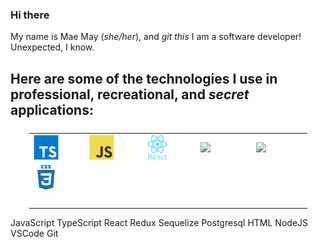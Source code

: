 

### Hi there

My name is Mae May (*she/her*), and *git this* I am a software developer! Unexpected, I know. 


## Here are some of the technologies I use in professional, recreational, and *secret* applications:
<table style="display: flex; align-items: center; justify-content: center;">
 
   <tr>
     <td width="75px"><a href="https://www.typescriptlang.org/" target="_blank" alt"Typescript Logo"><img src="https://github.com/devicons/devicon/blob/master/icons/typescript/typescript-original.svg" height="40px"/></a>
     </td>
     <td width="75px"><a href="https://developer.mozilla.org/en-US/docs/Web/JavaScript" target="_blank"><img src="https://github.com/devicons/devicon/blob/master/icons/javascript/javascript-original.svg" height="40px"/></a>
     </td>
     <td width="75px"><a href="https://reactjs.org/" target="_blank"><img src="https://github.com/devicons/devicon/blob/master/icons/react/react-original-wordmark.svg" height="40px"/></a>
     </td>
     <td width="75px"><a href="https://nextjs.org/" target="_blank"><img src="https://d2nir1j4sou8ez.cloudfront.net/wp-content/uploads/2021/12/nextjs-boilerplate-logo.png" height="40px"/></a>
     </td>
     <td width="75px"><a href="https://expressjs.com/" target="_blank"><img src="https://w7.pngwing.com/pngs/925/447/png-transparent-express-js-node-js-javascript-mongodb-node-js-text-trademark-logo.png" height="40px"/></a>
     </td>
  </tr>
  <tr>
     <td width="75px"><a href="https://developer.mozilla.org/en-US/docs/Web/CSS"> <img src="https://github.com/devicons/devicon/blob/master/icons/css3/css3-plain-wordmark.svg" height="40px"/></a>
     </td>
     <td width="75px"><a href="" target="_blank"><img src="" height="40px"/></a>
     </td>
     <td width="75px"><a href="" target="_blank"><img src="" height="40px"/></a>
     </td>
     <td width="75px"><a href="" target="_blank"><img src="" height="40px"/></a>
     </td>
     <td width="75px"><a href="" target="_blank"><img src="" height="40px"/></a>
     </td>
  </tr>
  <tr>
     <td width="75px"><a href="" target="_blank"><img src="" height="40px"/></a>
     </td>
     <td width="75px"><a href="" target="_blank"><img src="" height="40px"/></a>
     </td>
     <td width="75px"><a href="" target="_blank"><img src="" height="40px"/></a>
     </td>
     <td width="75px"><a href="" target="_blank"><img src="" height="40px"/></a>
     </td>
     <td width="75px"><a href="" target="_blank"><img src="" height="40px"/></a>
     </td>
  </tr>
  
 </table>


JavaScript  TypeScript React  Redux  Sequelize  Postgresql  HTML  NodeJS  VSCode  Git

<!--
**maemay85/maemay85** is a ✨ _special_ ✨ repository because its `README.md` (this file) appears on your GitHub profile.

Here are some ideas to get you started:

- 🔭 I’m currently working on ...
- 🌱 I’m currently learning ...
- 👯 I’m looking to collaborate on ...
- 🤔 I’m looking for help with ...
- 💬 Ask me about ...
- 📫 How to reach me: ...
- 😄 Pronouns: ...
- ⚡ Fun fact: ...
-->
